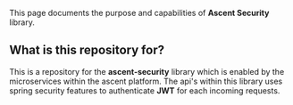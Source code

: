 This page documents the purpose and capabilities of **Ascent Security** library.

## What is this repository for? ##

This is a repository for the **ascent-security** library which is enabled by the microservices within the ascent platform. The api's within this library uses spring security features to authenticate **JWT** for each incoming requests. 